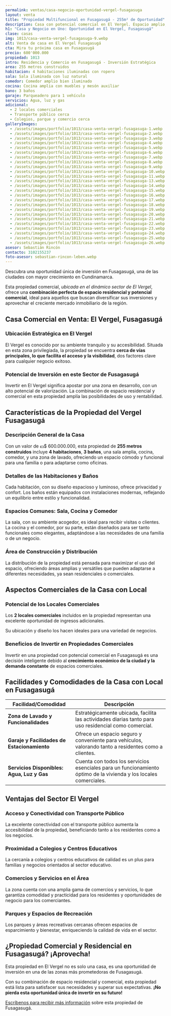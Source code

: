 ```yaml
---
permalink: ventas/casa-negocio-oportunidad-vergel-fusagasuga
layout: venta
title: "Propiedad Multifuncional en Fusagasugá - 255m² de Oportunidad"
description: Casa con potencial comercial en El Vergel. Espacio amplio, ubicación ideal. ¡Invierta hoy y vea su negocio crecer! Contacta con Leben Inmobiliaria
h1: "Casa y Negocio en Uno: Oportunidad en El Vergel, Fusagasugá"
clase: casas
img: 1013/casa-venta-vergel-fusagasuga-9.webp
alt: Venta de casa en El Vergel Fusagasugá
cta: Mira tu próxima casa en Fusagasugá
precio: 600'000.000
propiedad: 1013
intro: Residencia y Comercio en Fusagasugá - Inversión Estratégica
area: 255 metros construidos
habitacion: 4 habitaciones iluminadas con ropero
sala: Sala iluminada con luz natural
comedor: Comedor amplio bien iluminado
cocina: Cocina amplia con muebles y mesón auxiliar
bano: 3 baños
garaje: Parqueadero para 1 vehículo
servicios: Agua, luz y gas
adicional:
  - 2 locales comerciales
  - Transporte público cerca
  - Colegios, parque y comercio cerca
galleryImages:
  - /assets/images/portfolio/1013/casa-venta-vergel-fusagasuga-1.webp
  - /assets/images/portfolio/1013/casa-venta-vergel-fusagasuga-2.webp
  - /assets/images/portfolio/1013/casa-venta-vergel-fusagasuga-3.webp
  - /assets/images/portfolio/1013/casa-venta-vergel-fusagasuga-4.webp
  - /assets/images/portfolio/1013/casa-venta-vergel-fusagasuga-5.webp
  - /assets/images/portfolio/1013/casa-venta-vergel-fusagasuga-6.webp
  - /assets/images/portfolio/1013/casa-venta-vergel-fusagasuga-7.webp
  - /assets/images/portfolio/1013/casa-venta-vergel-fusagasuga-8.webp
  - /assets/images/portfolio/1013/casa-venta-vergel-fusagasuga-9.webp
  - /assets/images/portfolio/1013/casa-venta-vergel-fusagasuga-10.webp
  - /assets/images/portfolio/1013/casa-venta-vergel-fusagasuga-11.webp
  - /assets/images/portfolio/1013/casa-venta-vergel-fusagasuga-13.webp
  - /assets/images/portfolio/1013/casa-venta-vergel-fusagasuga-14.webp
  - /assets/images/portfolio/1013/casa-venta-vergel-fusagasuga-15.webp
  - /assets/images/portfolio/1013/casa-venta-vergel-fusagasuga-16.webp
  - /assets/images/portfolio/1013/casa-venta-vergel-fusagasuga-17.webp
  - /assets/images/portfolio/1013/casa-venta-vergel-fusagasuga-18.webp
  - /assets/images/portfolio/1013/casa-venta-vergel-fusagasuga-19.webp
  - /assets/images/portfolio/1013/casa-venta-vergel-fusagasuga-20.webp
  - /assets/images/portfolio/1013/casa-venta-vergel-fusagasuga-21.webp
  - /assets/images/portfolio/1013/casa-venta-vergel-fusagasuga-22.webp
  - /assets/images/portfolio/1013/casa-venta-vergel-fusagasuga-23.webp
  - /assets/images/portfolio/1013/casa-venta-vergel-fusagasuga-24.webp
  - /assets/images/portfolio/1013/casa-venta-vergel-fusagasuga-25.webp
  - /assets/images/portfolio/1013/casa-venta-vergel-fusagasuga-26.webp
asesor: Sebastián Rincón
contacto: 3102155237
foto-asesor: sebastian-rincon-leben.webp
---
```

Descubra una oportunidad única de inversión en Fusagasugá, una de las ciudades con mayor crecimiento en Cundinamarca.

Esta propiedad comercial, *ubicada en el dinámico sector de El Vergel*, ofrece una **combinación perfecta de espacio residencial y potencial comercial**, ideal para aquellos que buscan diversificar sus inversiones y aprovechar el creciente mercado inmobiliario de la región.

## Casa Comercial en Venta: El Vergel, Fusagasugá 

### Ubicación Estratégica en El Vergel

El Vergel es conocido por su ambiente tranquilo y su accesibilidad. Situada en esta zona privilegiada, la propiedad se encuentra **cerca de vías principales, lo que facilita el acceso y la visibilidad**, dos factores clave para cualquier negocio exitoso.

### Potencial de Inversión en este Sector de Fusagasugá

Invertir en El Vergel significa apostar por una zona en desarrollo, con un alto potencial de valorización. La combinación de espacio residencial y comercial en esta propiedad amplía las posibilidades de uso y rentabilidad.

## Características de la Propiedad del Vergel Fusagasugá

### Descripción General de la Casa

Con un valor de 💵$ 600.000.000, esta propiedad de **255 metros construidos** incluye **4 habitaciones**, **3 baños**, una sala amplia, cocina, comedor, y una zona de lavado, ofreciendo un espacio cómodo y funcional para una familia o para adaptarse como oficinas.

### Detalles de las Habitaciones y Baños

Cada habitación, con su diseño espacioso y luminoso, ofrece privacidad y confort. Los baños están equipados con instalaciones modernas, reflejando un equilibrio entre estilo y funcionalidad.

### Espacios Comunes: Sala, Cocina y Comedor

La sala, con su ambiente acogedor, es ideal para recibir visitas o clientes. La cocina y el comedor, por su parte, están diseñados para ser tanto funcionales como elegantes, adaptándose a las necesidades de una familia o de un negocio.

### Área de Construcción y Distribución

La distribución de la propiedad está pensada para maximizar el uso del espacio, ofreciendo áreas amplias y versátiles que pueden adaptarse a diferentes necesidades, ya sean residenciales o comerciales.

## Aspectos Comerciales de la Casa con Local

### Potencial de los Locales Comerciales

Los **2 locales comerciales** incluidos en la propiedad representan una excelente oportunidad de ingresos adicionales.

Su ubicación y diseño los hacen ideales para una variedad de negocios.

### Beneficios de Invertir en Propiedades Comerciales

Invertir en una propiedad con potencial comercial en Fusagasugá es una decisión inteligente debido al **crecimiento económico de la ciudad y la demanda constante** de espacios comerciales.

## Facilidades y Comodidades de la Casa con Local en Fusagasugá

| Facilidad/Comodidad            | Descripción                                                                                      |
|-------------------------------|--------------------------------------------------------------------------------------------------|
| **Zona de Lavado y Funcionalidades** | Estratégicamente ubicada, facilita las actividades diarias tanto para uso residencial como comercial. |
| **Garaje y Facilidades de Estacionamiento** | Ofrece un espacio seguro y conveniente para vehículos, valorando tanto a residentes como a clientes.  |
| **Servicios Disponibles: Agua, Luz y Gas** | Cuenta con todos los servicios esenciales para un funcionamiento óptimo de la vivienda y los locales comerciales. |

## Ventajas del Sector El Vergel

### Acceso y Conectividad con Transporte Público

La excelente conectividad con el transporte público aumenta la accesibilidad de la propiedad, beneficiando tanto a los residentes como a los negocios.

### Proximidad a Colegios y Centros Educativos

La cercanía a colegios y centros educativos de calidad es un plus para familias y negocios orientados al sector educativo.

### Comercios y Servicios en el Área

La zona cuenta con una amplia gama de comercios y servicios, lo que garantiza comodidad y practicidad para los residentes y oportunidades de negocio para los comerciantes.

### Parques y Espacios de Recreación

Los parques y áreas recreativas cercanas ofrecen espacios de esparcimiento y bienestar, enriqueciendo la calidad de vida en el sector.

## ¿Propiedad Comercial y Residencial en Fusagasugá? ¡Aprovecha!

Esta propiedad en El Vergel no es solo una casa, es una oportunidad de inversión en una de las zonas más prometedoras de Fusagasugá.

Con su combinación de espacio residencial y comercial, esta propiedad está lista para satisfacer sus necesidades y superar sus expectativas. **¡No pierda esta oportunidad única de invertir en su futuro!**

[Escríbenos para recibir más información](#asesor) sobre esta propiedad de Fusagasugá.
